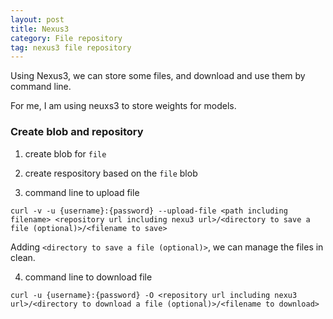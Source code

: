 ```yaml
---
layout: post
title: Nexus3
category: File repository
tag: nexus3 file repository
---
```


Using Nexus3, we can store some files, and download and use them by command line. 

For me, I am using neuxs3 to store weights for models.

### Create blob and repository

1. create blob for `file`

2. create respository based on the `file` blob

3. command line to upload file
```
curl -v -u {username}:{password} --upload-file <path including filename> <repository url including nexu3 url>/<directory to save a file (optional)>/<filename to save>
```

Adding `<directory to save a file (optional)>`, we can manage the files in clean.


4. command line to download file
```
curl -u {username}:{password} -O <repository url including nexu3 url>/<directory to download a file (optional)>/<filename to download>
```

